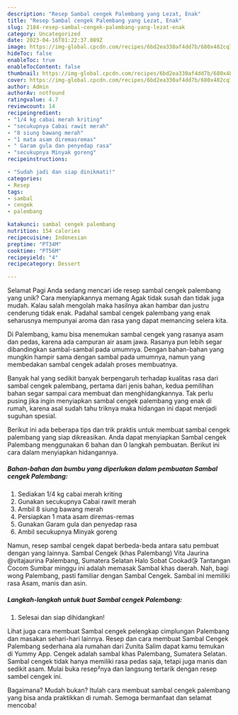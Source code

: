 ```yaml
---
description: "Resep Sambal cengek Palembang yang Lezat, Enak"
title: "Resep Sambal cengek Palembang yang Lezat, Enak"
slug: 2184-resep-sambal-cengek-palembang-yang-lezat-enak
category: Uncategorized
date: 2023-04-16T01:22:37.089Z
image: https://img-global.cpcdn.com/recipes/6bd2ea330af4dd7b/680x482cq70/sambal-cengek-palembang-foto-resep-utama.jpg
hideToc: false
enableToc: true
enableTocContent: false
thumbnail: https://img-global.cpcdn.com/recipes/6bd2ea330af4dd7b/680x482cq70/sambal-cengek-palembang-foto-resep-utama.jpg
cover: https://img-global.cpcdn.com/recipes/6bd2ea330af4dd7b/680x482cq70/sambal-cengek-palembang-foto-resep-utama.jpg
author: Admin
authorAv: notfound
ratingvalue: 4.7
reviewcount: 14
recipeingredient:
- "1/4 kg cabai merah kriting"
- "secukupnya Cabai rawit merah"
- "8 siung bawang merah"
- "1 mata asam diremasremas"
- " Garam gula dan penyedap rasa"
- "secukupnya Minyak goreng"
recipeinstructions:

- "Sudah jadi dan siap dinikmati!"
categories:
- Resep
tags:
- sambal
- cengek
- palembang

katakunci: sambal cengek palembang 
nutrition: 154 calories
recipecuisine: Indonesian
preptime: "PT34M"
cooktime: "PT56M"
recipeyield: "4"
recipecategory: Dessert

---
```



Selamat Pagi Anda sedang mencari ide resep sambal cengek palembang yang unik? Cara menyiapkannya memang Agak tidak susah dan tidak juga mudah. Kalau salah mengolah maka hasilnya akan hambar dan justru cenderung tidak enak. Padahal sambal cengek palembang yang enak seharusnya mempunyai aroma dan rasa yang dapat memancing selera kita.


Di Palembang, kamu bisa menemukan sambal cengek yang rasanya asam dan pedas, karena ada campuran air asam jawa. Rasanya pun lebih segar dibandingkan sambal-sambal pada umumnya. Dengan bahan-bahan yang mungkin hampir sama dengan sambal pada umumnya, namun yang membedakan sambal cengek adalah proses membuatnya.

Banyak hal yang sedikit banyak berpengaruh terhadap kualitas rasa dari sambal cengek palembang, pertama dari jenis bahan, kedua pemilihan bahan segar sampai cara membuat dan menghidangkannya. Tak perlu pusing jika ingin menyiapkan sambal cengek palembang yang enak di rumah, karena asal sudah tahu triknya maka hidangan ini dapat menjadi suguhan spesial.


Berikut ini ada beberapa tips dan trik praktis untuk membuat sambal cengek palembang yang siap dikreasikan. Anda dapat menyiapkan Sambal cengek Palembang menggunakan 6 bahan dan 0 langkah pembuatan. Berikut ini cara dalam menyiapkan hidangannya.

<!--inarticleads1-->

##### Bahan-bahan dan bumbu yang diperlukan dalam pembuatan Sambal cengek Palembang:

1. Sediakan 1/4 kg cabai merah kriting
1. Gunakan secukupnya Cabai rawit merah
1. Ambil 8 siung bawang merah
1. Persiapkan 1 mata asam diremas-remas
1. Gunakan  Garam gula dan penyedap rasa
1. Ambil secukupnya Minyak goreng


Namun, resep sambal cengek dapat berbeda-beda antara satu pembuat dengan yang lainnya. Sambal Cengek (khas Palembang) Vita Jaurina @vitajaurina Palembang, Sumatera Selatan Halo Sobat Cookad😘 Tantangan Cocom Sumbar minggu ini adalah memasak Sambal khas daerah. Nah, bagi wong Palembang, pasti familiar dengan Sambal Cengek. Sambal ini memiliki rasa Asam, manis dan asin. 

<!--inarticleads2-->

##### Langkah-langkah untuk buat Sambal cengek Palembang:


1. Selesai dan siap dihidangkan!

Lihat juga cara membuat Sambal cengek pelengkap cimplungan Palembang dan masakan sehari-hari lainnya. Resep dan cara membuat Sambal Cengek Palembang sederhana ala rumahan dari Zunita Salim dapat kamu temukan di Yummy App. Cengek adalah sambal khas Palembang, Sumatera Selatan. Sambal cengek tidak hanya memiliki rasa pedas saja, tetapi juga manis dan sedikit asam. Mulai buka resep²nya dan langsung tertarik dengan resep sambel cengek ini. 

Bagaimana? Mudah bukan? Itulah cara membuat sambal cengek palembang yang bisa anda praktikkan di rumah. Semoga bermanfaat dan selamat mencoba!
